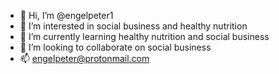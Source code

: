 - 👋 Hi, I’m @engelpeter1
- 👀 I’m interested in social business and healthy nutrition
- 🌱 I’m currently learning healthy nutrition and social business
- 💞️ I’m looking to collaborate on social business
- 📫 engelpeter@protonmail.com

<!---
engelpeter1/engelpeter1 is a ✨ special ✨ repository because its `README.md` (this file) appears on your GitHub profile.
You can click the Preview link to take a look at your changes.
--->
